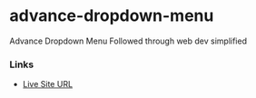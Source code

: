 # advance-dropdown-menu

Advance Dropdown Menu
Followed through web dev simplified

### Links

-   [Live Site URL](https://a14313.github.io/advance-dropdown-menu/dist/)
